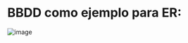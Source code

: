 # BBDD como ejemplo para ER:
![image](https://user-images.githubusercontent.com/91055754/159239841-b0ba465f-4c63-489f-b976-796d943c682f.png)
